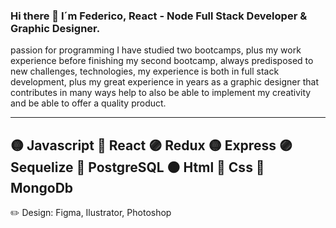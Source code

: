 ### Hi there 👋 I´m Federico, React - Node Full Stack Developer & Graphic Designer.
passion for programming I have studied two bootcamps, plus my work experience before finishing my second bootcamp, always predisposed to new challenges, technologies, my experience is both in full stack development, plus my great experience in years as a graphic designer that contributes in many ways help to also be able to implement my creativity and be able to offer a quality product.
___________________________________________________________________
🟡 Javascript
🔵 React
🟣 Redux
🟡 Express
🟣 Sequelize
🔵 PostgreSQL
🟠 Html
🔴 Css
🔵 MongoDb
-----------------
✏️ Design: Figma, Ilustrator, Photoshop

<!--
**FedeOrefici/FedeOrefici** is a ✨ _special_ ✨ repository because its `README.md` (this file) appears on your GitHub profile.
-->
